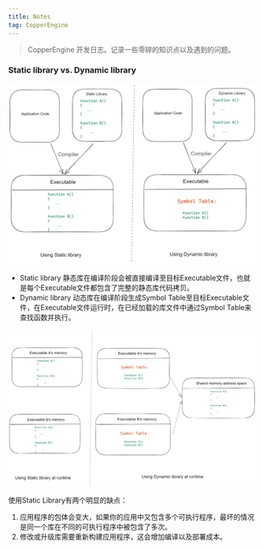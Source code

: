 ```yaml
---
title: Notes
tag: CopperEngine
---
```


> CopperEngine 开发日志。记录一些零碎的知识点以及遇到的问题。

### Static library vs. Dynamic library

![image-20220504172817314](../../assets/img/StaticLibrary_vs._DynamicLibray_Compiler.png)

* Static library 静态库在编译阶段会被直接编译至目标Executable文件，也就是每个Executable文件都包含了完整的静态库代码拷贝。
* Dynamic library 动态库在编译阶段生成Symbol Table至目标Executable文件，在Executable文件运行时，在已经加载的库文件中通过Symbol Table来查找函数并执行。

![image-20220504171941850](../../assets/img/StaticLibrary_vs._DynamicLibray_Runtime.png)

使用Static Library有两个明显的缺点：

1. 应用程序的包体会变大，如果你的应用中又包含多个可执行程序，最坏的情况是同一个库在不同的可执行程序中被包含了多次。
2. 修改或升级库需要重新构建应用程序，这会增加编译以及部署成本。

